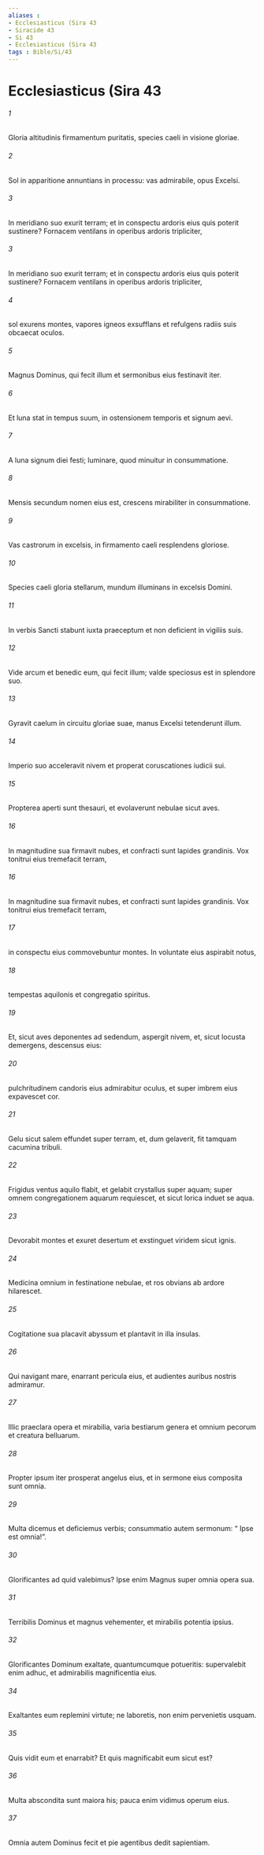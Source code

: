 ```yaml
---
aliases : 
- Ecclesiasticus (Sira 43
- Siracide 43
- Si 43
- Ecclesiasticus (Sira 43
tags : Bible/Si/43
---
```


# Ecclesiasticus (Sira 43

###### 1
Gloria altitudinis firmamentum puritatis, species caeli in visione gloriae.
###### 2
Sol in apparitione annuntians in processu: vas admirabile, opus Excelsi.
###### 3
In meridiano suo exurit terram; et in conspectu ardoris eius quis poterit sustinere? Fornacem ventilans in operibus ardoris tripliciter,
###### 3
In meridiano suo exurit terram; et in conspectu ardoris eius quis poterit sustinere? Fornacem ventilans in operibus ardoris tripliciter,
###### 4
sol exurens montes, vapores igneos exsufflans et refulgens radiis suis obcaecat oculos.
###### 5
Magnus Dominus, qui fecit illum et sermonibus eius festinavit iter.
###### 6
Et luna stat in tempus suum, in ostensionem temporis et signum aevi.
###### 7
A luna signum diei festi; luminare, quod minuitur in consummatione.
###### 8
Mensis secundum nomen eius est, crescens mirabiliter in consummatione.
###### 9
Vas castrorum in excelsis, in firmamento caeli resplendens gloriose.
###### 10
Species caeli gloria stellarum, mundum illuminans in excelsis Domini.
###### 11
In verbis Sancti stabunt iuxta praeceptum et non deficient in vigiliis suis.
###### 12
Vide arcum et benedic eum, qui fecit illum; valde speciosus est in splendore suo.
###### 13
Gyravit caelum in circuitu gloriae suae, manus Excelsi tetenderunt illum.
###### 14
Imperio suo acceleravit nivem et properat coruscationes iudicii sui.
###### 15
Propterea aperti sunt thesauri, et evolaverunt nebulae sicut aves.
###### 16
In magnitudine sua firmavit nubes, et confracti sunt lapides grandinis. Vox tonitrui eius tremefacit terram,
###### 16
In magnitudine sua firmavit nubes, et confracti sunt lapides grandinis. Vox tonitrui eius tremefacit terram,
###### 17
in conspectu eius commovebuntur montes. In voluntate eius aspirabit notus,
###### 18
tempestas aquilonis et congregatio spiritus.
###### 19
Et, sicut aves deponentes ad sedendum, aspergit nivem, et, sicut locusta demergens, descensus eius:
###### 20
pulchritudinem candoris eius admirabitur oculus, et super imbrem eius expavescet cor.
###### 21
Gelu sicut salem effundet super terram, et, dum gelaverit, fit tamquam cacumina tribuli.
###### 22
Frigidus ventus aquilo flabit, et gelabit crystallus super aquam; super omnem congregationem aquarum requiescet, et sicut lorica induet se aqua.
###### 23
Devorabit montes et exuret desertum et exstinguet viridem sicut ignis.
###### 24
Medicina omnium in festinatione nebulae, et ros obvians ab ardore hilarescet.
###### 25
Cogitatione sua placavit abyssum et plantavit in illa insulas.
###### 26
Qui navigant mare, enarrant pericula eius, et audientes auribus nostris admiramur.
###### 27
Illic praeclara opera et mirabilia, varia bestiarum genera et omnium pecorum et creatura belluarum.
###### 28
Propter ipsum iter prosperat angelus eius, et in sermone eius composita sunt omnia.
###### 29
Multa dicemus et deficiemus verbis; consummatio autem sermonum: “ Ipse est omnia!”.
###### 30
Glorificantes ad quid valebimus? Ipse enim Magnus super omnia opera sua.
###### 31
Terribilis Dominus et magnus vehementer, et mirabilis potentia ipsius.
###### 32
Glorificantes Dominum exaltate, quantumcumque potueritis: supervalebit enim adhuc, et admirabilis magnificentia eius.
###### 34
Exaltantes eum replemini virtute; ne laboretis, non enim pervenietis usquam.
###### 35
Quis vidit eum et enarrabit? Et quis magnificabit eum sicut est?
###### 36
Multa abscondita sunt maiora his; pauca enim vidimus operum eius.
###### 37
Omnia autem Dominus fecit et pie agentibus dedit sapientiam.
